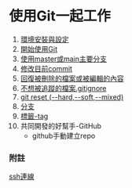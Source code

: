 # 使用Git一起工作

1. [環境安裝與設定](./環境安裝與設定)
2. [開始使用Git](./開始使用Git)
3. [使用master或main主要分支](./使用master主要分支)
4. [修改目前commit](./修改目前commit)
5. [回復被刪除的檔案或被編輯的內容](./回復被刪除的檔案或被編輯的內容)
6. [不想被追蹤的檔案.gitignore](./不想被追蹤的檔案)
7. [git reset (--hard,--soft,--mixed)](./git_reset/)
8. [分支](./分支)
9. [標籤-tag](./tag)
10. 共同開發的好幫手-GitHub
    - github手動建立repo


### 附註
[ssh連線](./ssh/)

